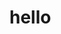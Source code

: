 # hello
<!-- Global site tag (gtag.js) - Google Analytics -->
<script async src="https://www.googletagmanager.com/gtag/js?id=G-KLJYXDQNB6"></script>
<script>
  window.dataLayer = window.dataLayer || [];
  function gtag(){dataLayer.push(arguments);}
  gtag('js', new Date());

  gtag('config', 'G-KLJYXDQNB6');
</script>
